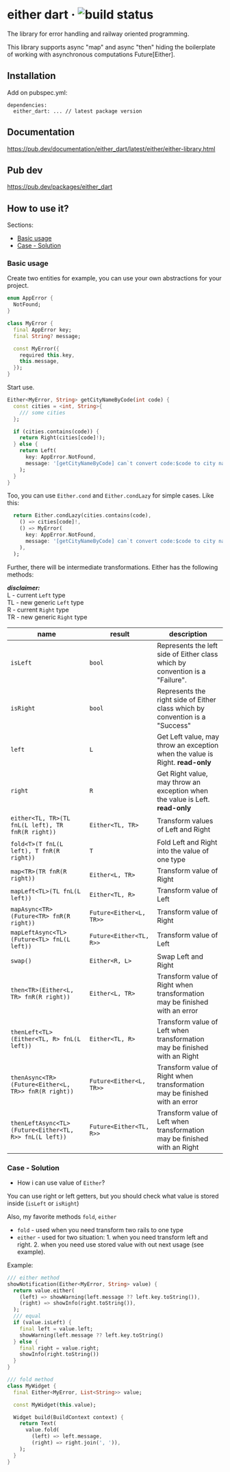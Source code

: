 # either dart &middot; ![build status](https://github.com/avdosev/either_dart/workflows/unittests/badge.svg)


The library for error handling and railway oriented programming.

This library supports async "map" and async "then" hiding the boilerplate of working with asynchronous computations Future\[Either\].

## Installation

Add on pubspec.yml:

```
dependencies:
  either_dart: ... // latest package version
```

## Documentation

https://pub.dev/documentation/either_dart/latest/either/either-library.html

## Pub dev

https://pub.dev/packages/either_dart

## How to use it?

Sections:
* [Basic usage](#basic-usage)
* [Case - Solution](#case---solution)

### Basic usage

Create two entities for example, you can use your own abstractions for your project.

```dart
enum AppError {
  NotFound;
}

class MyError {
  final AppError key;
  final String? message;

  const MyError({
    required this.key, 
    this.message,
  });
}
```

Start use.

```dart
Either<MyError, String> getCityNameByCode(int code) {
  const cities = <int, String>{
    /// some cities
  };

  if (cities.contains(code)) {
    return Right(cities[code]!);
  } else {
    return Left(
      key: AppError.NotFound, 
      message: '[getCityNameByCode] can`t convert code:$code to city name',
    );
  }
}
```

Too, you can use `Either.cond` and `Either.condLazy` for simple cases. Like this:

```dart
  return Either.condLazy(cities.contains(code), 
    () => cities[code]!, 
    () => MyError(
      key: AppError.NotFound, 
      message: '[getCityNameByCode] can`t convert code:$code to city name',
    ),
  );
```

Further, there will be intermediate transformations. 
Either has the following methods:

***disclaimer:*** \
L - current `Left` type \
TL - new generic `Left` type \
R - current `Right` type \
TR - new generic `Right` type


| name | result | description |
| --- | --- | --- |
| `isLeft` | `bool` | Represents the left side of Either class which by convention is a "Failure". |
| `isRight` | `bool` | Represents the right side of Either class which by convention is a "Success" |
| `left` | `L` | Get Left value, may throw an exception when the value is Right. **read-only** |
| `right` | `R` | Get Right value, may throw an exception when the value is Left. **read-only** |
| `either<TL, TR>(TL fnL(L left), TR fnR(R right))` | `Either<TL, TR>` | Transform values of Left and Right
| `fold<T>(T fnL(L left), T fnR(R right))` | `T` | Fold Left and Right into the value of one type
| `map<TR>(TR fnR(R right))` | `Either<L, TR>` | Transform value of Right
| `mapLeft<TL>(TL fnL(L left))` | `Either<TL, R>` | Transform value of Left
| `mapAsync<TR>(Future<TR> fnR(R right))` | `Future<Either<L, TR>>` | Transform value of Right
| `mapLeftAsync<TL>(Future<TL> fnL(L left))` | `Future<Either<TL, R>>` | Transform value of Left
| `swap()` | `Either<R, L>` | Swap Left and Right
| `then<TR>(Either<L, TR> fnR(R right))` | `Either<L, TR>` | Transform value of Right when transformation may be finished with an error
| `thenLeft<TL>(Either<TL, R> fnL(L left))` | `Either<TL, R>` | Transform value of Left when transformation may be finished with an Right
| `thenAsync<TR>(Future<Either<L, TR>> fnR(R right))` | `Future<Either<L, TR>>` | Transform value of Right when transformation may be finished with an error
| `thenLeftAsync<TL>(Future<Either<TL, R>> fnL(L left))` | `Future<Either<TL, R>>` | Transform value of Left when transformation may be finished with an Right

### Case - Solution

* How i can use value of `Either`?

You can use right or left getters, but you should check what value is stored inside (`isLeft` or `isRight`)

Also, my favorite methods `fold`, `either`

* `fold` - used when you need transform two rails to one type
* `either` - used for two situation: 1. when you need transform left and right. 2. when you need use stored value with out next usage (see example). 

Example: 
```dart
/// either method
showNotification(Either<MyError, String> value) {
  return value.either(
    (left) => showWarning(left.message ?? left.key.toString()),
    (right) => showInfo(right.toString()),
  );
  /// equal
  if (value.isLeft) {
    final left = value.left;
    showWarning(left.message ?? left.key.toString()
  } else {
    final right = value.right;
    showInfo(right.toString())
  }
}
```
```dart
/// fold method
class MyWidget {
  final Either<MyError, List<String>> value;

  const MyWidget(this.value);

  Widget build(BuildContext context) {
    return Text(
      value.fold(
        (left) => left.message, 
        (right) => right.join(', ')),
    );
  }
}
```
